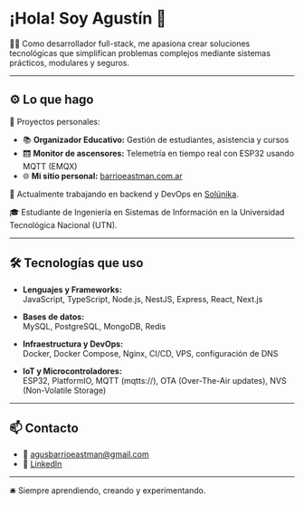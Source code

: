 # ¡Hola! Soy Agustín 👋

🧑‍💻 Como desarrollador full-stack, me apasiona crear soluciones tecnológicas que simplifican problemas complejos mediante sistemas prácticos, modulares y seguros.

---

## ⚙️ Lo que hago

🚀 Proyectos personales:

- 📚 **Organizador Educativo:** Gestión de estudiantes, asistencia y cursos  
- 🛗 **Monitor de ascensores:** Telemetría en tiempo real con ESP32 usando MQTT (EMQX)  
- 🌐 **Mi sitio personal:** [barrioeastman.com.ar](https://barrioeastman.com.ar)

💼 Actualmente trabajando en backend y DevOps en [Solúnika](https://www.solunika.com).

🎓 Estudiante de Ingeniería en Sistemas de Información en la Universidad Tecnológica Nacional (UTN).

---

## 🛠️ Tecnologías que uso

- **Lenguajes y Frameworks:**  
  JavaScript, TypeScript, Node.js, NestJS, Express, React, Next.js

- **Bases de datos:**  
  MySQL, PostgreSQL, MongoDB, Redis

- **Infraestructura y DevOps:**  
  Docker, Docker Compose, Nginx, CI/CD, VPS, configuración de DNS

- **IoT y Microcontroladores:**  
  ESP32, PlatformIO, MQTT (mqtts://), OTA (Over-The-Air updates), NVS (Non-Volatile Storage)

---

## 📫 Contacto

- 📧 agusbarrioeastman@gmail.com
- 🔗 [LinkedIn](https://linkedin.com/in/agustin-adolfo-barrio-eastman)  

---

🛎️ Siempre aprendiendo, creando y experimentando.
